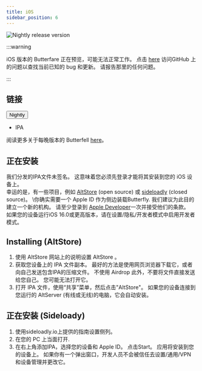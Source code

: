 ```yaml
---
title: iOS
sidebar_position: 6
---
```


![Nightly release version](https://img.shields.io/badge/dynamic/yaml?color=f7d28c\&label=Nightly\&query=%24.version\&url=https%3A%2F%2Fraw.githubusercontent.com%2FLinwoodDev%2Fbutterfly%2Fnightly%2Fapp%2Fpubspec.yaml\&style=for-the-badge)

:::warning

iOS 版本的 Butterfare 正在预览，可能无法正常工作。
点击 [here](https://github.com/LinwoodDev/Butterfly/issues/244) 访问GitHub 上的问题以查找当前已知的 bug 和更新。 请报告那里的任何问题。

:::

## 链接

<div className="dropdown dropdown--hoverable margin--sm">
  <button className="button button--outline button--danger button--lg">Nightly</button>
  <ul className="dropdown__menu">
    <li>
      <DownloadButton className="dropdown__link" href="https://github.com/LinwoodDev/butterfly/releases/download/nightly/linwood-butterfly-ios.ipa">
        IPA
      </DownloadButton>
    </li>
  </ul>
</div>

阅读更多关于每晚版本的 Butterfell [here](/nightly)。

## 正在安装

我们分发的IPA文件未签名。 这意味着您必须先登录才能将其安装到您的 iOS 设备上。 \
幸运的是，有一些项目，例如 [AltStore](https://altstore.io) (open source) 或 [sideloadly](https://sideloadly.io) (closed source)。 \你确实需要一个 Apple ID 作为侧边装载Butterfly. 我们建议为此目的建立一个新的机构。 请至少登录到 [Apple Developer](https://developer.apple.com)一次并接受他们的条款。
\
如果您的设备运行iOS 16.0或更高版本，请在设置/隐私/开发者模式中启用开发者模式。

## Installing (AltStore)

1. 使用 AltStore 网站上的说明设置 AltStore 。
2. 获取您设备上的 IPA 文件副本。 最好的方法是使用网页浏览器下载它，或者向自己发送包含IPA的压缩文件。 不使用 Airdrop 此外，不要将文件直接发送给您自己。 您可能无法打开它。
3. 打开 IPA 文件，使用“共享”菜单，然后点击"AltStore"。 如果您的设备连接到您运行的 AltServer (有线或无线)的电脑，它会自动安装。

## 正在安装 (Sideloady)

1. 使用sideloadly.io上提供的指南设置侧列。
2. 在您的 PC 上当面打开.
3. 在右上角添加IPA，选择您的设备和 Apple ID。 点击Start。 应用将安装到您的设备上。
   如果你有一个弹出窗口，开发人员不会被信任去设置/通用/VPN 和设备管理并更改它。
